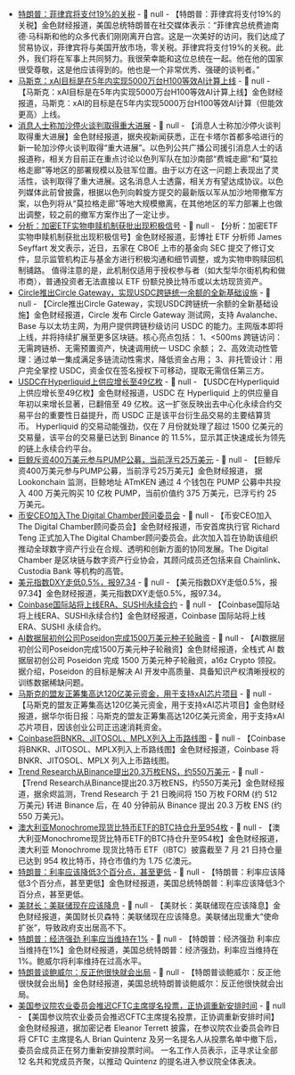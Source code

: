 - [特朗普：菲律宾将支付19%的关税](https://flash.jin10.com/detail/20250723014148516800) - 📰 null - 【特朗普：菲律宾将支付19%的关税】金色财经报道，美国总统特朗普在社交媒体表示：“菲律宾总统费迪南德·马科斯和他的众多代表们刚刚离开白宫。这是一次美好的访问，我们达成了贸易协议，菲律宾将与美国开放市场，零关税。菲律宾将支付19%的关税。此外，我们将在军事上共同努力。我很荣幸能和这位总统在一起。他在他的国家很受尊敬，这是他应该得到的。他也是一个非常优秀、强硬的谈判者。”
- [马斯克：xAI目标是在5年内实现5000万台H100等效AI计算上线](https://flash.jin10.com/detail/20250723011039247800) - 📰 null - 【马斯克：xAI目标是在5年内实现5000万台H100等效AI计算上线】金色财经报道，马斯克：xAI的目标是在5年内实现5000万台H100等效AI计算（但能效更高）上线。
- [消息人士称加沙停火谈判取得重大进展](https://www.cls.cn/detail/2093085) - 📰 null - 【消息人士称加沙停火谈判取得重大进展】金色财经报道，据央视新闻获悉，正在卡塔尔首都多哈进行的新一轮加沙停火谈判取得“重大进展”。以色列公共广播公司援引消息人士的话报道称，相关方目前正在重点讨论以色列军队在加沙南部“费城走廊”和“莫拉格走廊”等地区的部署规模以及驻军位置。由于以方在这一问题上表现出了灵活性，谈判取得了重大进展。这名消息人士透露，相关方有望达成协议。以色列媒体此前曾披露，根据以色列向斡旋方提交的最新版以军从加沙地带撤军方案，以色列将从“莫拉格走廊”等地大规模撤离，在其他地区的军力部署上也做出调整，较之前的撤军方案作出了一定让步。
- [分析：加密ETF实物申赎机制获批出现积极信号](https://x.com/JSeyff/status/1947701798023688593) - 📰 null - 【分析：加密ETF实物申赎机制获批出现积极信号】金色财经报道，彭博社 ETF 分析师 James Seyffart 发文表示，近日，五家在 CBOE 上市的基金向 SEC 提交了修订文件，显示监管机构正与基金方进行积极沟通和细节调整，或为实物申购赎回机制铺路。 
值得注意的是，此机制仅适用于授权参与者（如大型华尔街机构和做市商），普通投资者无法直接以 ETF 份额兑换比特币或以太坊现货资产。
- [Circle推出Circle Gateway，实现USDC跨链统一余额的全新基础设施](https://x.com/circle/status/1947642797906862094) - 📰 null - 【Circle推出Circle Gateway，实现USDC跨链统一余额的全新基础设施】金色财经报道，Circle 发布 Circle Gateway 测试网，支持 Avalanche、Base 与以太坊主网，为用户提供跨链秒级访问 USDC 的能力。主网版本即将上线，并将持续扩展至更多区块链。核心亮点包括： 
1、<500ms 跨链访问：无需跨链桥、无需预置资产，快速调用统一 USDC 余额； 
2、高效流动性管理：通过单一集成满足多链流动性需求，降低资金占用； 
3、非托管设计：用户完全掌控 USDC，资金仅在签名授权下可移动，提取无需信任第三方。
- [USDC在Hyperliquid上供应增长至49亿枚](https://www.theblock.co/post/363653/usdc-on-hyperliquid-doubles-to-4-9-billion-as-dex-derivatives-trading-gains-ground?utm_source=twitter&utm_medium=social) - 📰 null - 【USDC在Hyperliquid上供应增长至49亿枚】金色财经报道，USDC 在 Hyperliquid 上的供应量自年初以来增长显著，已翻倍至 49 亿枚。这一扩张反映出去中心化永续合约交易平台的重要性日益提升，而 USDC 正是该平台衍生品交易的主要结算货币。 
Hyperliquid 的交易动能强劲，仅在 7 月份就处理了超过 1500 亿美元的交易量，该平台的交易量已达到 Binance 的 11.5%，显示其正快速成长为领先的链上永续合约平台。
- [巨鲸斥资400万美元参与PUMP公募，当前浮亏25万美元](https://x.com/lookonchain/status/1947689891112095892) - 📰 null - 【巨鲸斥资400万美元参与PUMP公募，当前浮亏25万美元】金色财经报道， 据 Lookonchain 监测，巨鲸地址 ATmKEN 通过 4 个钱包在 PUMP 公募中共投入 400 万美元购买 10 亿枚 PUMP，当前价值约 375 万美元，已浮亏约 25 万美元。
- [币安CEO加入The Digital Chamber顾问委员会](https://www.binance.com/en/blog/leadership/4697958020813580564) - 📰 null - 【币安CEO加入The Digital Chamber顾问委员会】金色财经报道，币安首席执行官 Richard Teng 正式加入The Digital Chamber顾问委员会。此次加入旨在协助该组织推动全球数字资产行业在合规、透明和创新方面的协同发展。The Digital Chamber 是区块链与数字资产行业协会，其顾问成员还包括来自 Chainlink、Custodia Bank 等机构的高管。
- [美元指数DXY走低0.5%，报97.34]() - 📰 null - 【美元指数DXY走低0.5%，报97.34】金色财经报道，美元指数DXY走低0.5%，报97.34。
- [Coinbase国际站将上线ERA、SUSHI永续合约](https://x.com/CoinbaseIntExch/status/1947690625328930994) - 📰 null - 【Coinbase国际站将上线ERA、SUSHI永续合约】金色财经报道，Coinbase 国际站将上线 ERA、SUSHI 永续合约。
- [AI数据层初创公司Poseidon完成1500万美元种子轮融资](https://cointelegraph.com/news/poseidon-raises-15m-to-fix-ai-data-gap-decentralization) - 📰 null - 【AI数据层初创公司Poseidon完成1500万美元种子轮融资】金色财经报道，全栈式 AI 数据层初创公司 Poseidon 完成 1500 万美元种子轮融资，a16z Crypto 领投。据介绍，Poseidon 的目标是解决 AI 开发中高质量、具备知识产权清晰授权的训练数据稀缺问题。
- [马斯克的盟友正筹集高达120亿美元资金，用于支持xAI芯片项目](https://flash.jin10.com/detail/20250722235757686800) - 📰 null - 【马斯克的盟友正筹集高达120亿美元资金，用于支持xAI芯片项目】金色财经报道，据华尔街日报：马斯克的盟友正筹集高达120亿美元资金，用于支持xAI芯片项目，因该创业公司正迅速消耗资金。
- [Coinbase将BNKR、JITOSOL、MPLX列入上币路线图](https://x.com/CoinbaseAssets/status/1947687140789285350) - 📰 null - 【Coinbase将BNKR、JITOSOL、MPLX列入上币路线图】金色财经报道，Coinbase 将 BNKR、JITOSOL、MPLX 列入上币路线图。
- [Trend Research从Binance提出20.3万枚ENS，约550万美元](https://x.com/EmberCN/status/1947685004513009873) - 📰 null - 【Trend Research从Binance提出20.3万枚ENS，约550万美元】金色财经报道，据余烬监测，Trend Research 于 21 日晚间将 150 万枚 FORM (约 512 万美元) 转进 Binance 后，在 40 分钟前从 Binance 提出 20.3 万枚 ENS (约 550 万美元)。
- [澳大利亚Monochrome现货比特币ETF的BTC持仓升至954枚](https://x.com/MonochromeAsset/status/1947684936888222078) - 📰 null - 【澳大利亚Monochrome现货比特币ETF的BTC持仓升至954枚】金色财经报道，澳大利亚 Monochrome 现货比特币 ETF（IBTC）披露截至 7 月 21 日持仓量已达到 954 枚比特币，持仓市值约为 1.75 亿澳元。
- [特朗普：利率应该降低3个百分点，甚至更低](https://flash.jin10.com/detail/20250722234740859800) - 📰 null - 【特朗普：利率应该降低3个百分点，甚至更低】金色财经报道，美国总统特朗普：利率应该降低3个百分点，甚至更低。
- [美财长：美联储现在应该降息](https://flash.jin10.com/detail/20250722234635541800) - 📰 null - 【美财长：美联储现在应该降息】金色财经报道，美国财长贝森特：美联储现在应该降息。美联储出现重大“使命扩张”，导致政府支出居高不下。
- [特朗普：经济强劲 利率应当维持在1%](https://flash.jin10.com/detail/20250722234519187800) - 📰 null - 【特朗普：经济强劲 利率应当维持在1%】金色财经报道，美国总统特朗普：经济强劲，利率应当维持在1%。鲍威尔将利率维持在过高水平。
- [特朗普谈鲍威尔：反正他很快就会出局](https://flash.jin10.com/detail/20250722234411656800) - 📰 null - 【特朗普谈鲍威尔：反正他很快就会出局】金色财经报道，美国总统特朗普谈鲍威尔：反正他很快就会出局。
- [美国参议院农业委员会推迟CFTC主席提名投票，正协调重新安排时间](https://x.com/EleanorTerrett/status/1947657015318167667) - 📰 null - 【美国参议院农业委员会推迟CFTC主席提名投票，正协调重新安排时间】金色财经报道，据加密记者 Eleanor Terrett 披露，在参议院农业委员会昨日将 CFTC 主席提名人 Brian Quintenz 及另一名提名人从投票名单中撤下后，委员会成员正在努力重新安排投票时间。 
一名工作人员表示，正寻求让全部 12 名共和党成员齐聚，以推动 Quintenz 的提名进入参议院全体表决。
